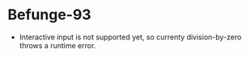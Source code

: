 # Befunge-93

- Interactive input is not supported yet, so currenty division-by-zero throws a runtime error.

